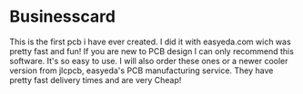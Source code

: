 # Businesscard
This is the first pcb i have ever created. I did it with easyeda.com wich was pretty fast and fun! If you are new to PCB design I can only recommend this software. It's so easy to use. I will also order these ones or a newer cooler version from jlcpcb, easyeda's PCB manufacturing service. They have pretty fast delivery times and are very Cheap!
